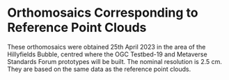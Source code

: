 # Orthomosaics Corresponding to Reference Point Clouds

These orthomosaics were obtained 25th April 2023 in the area of the Hillyfields Bubble, centred where the OGC Testbed-19 and Metaverse Standards Forum prototypes will be built. The nominal resolution is 2.5 cm. They are based on the same data as the reference point clouds.
